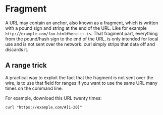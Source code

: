 # Fragment

A URL may contain an anchor, also known as a fragment, which is written with a
pound sign and string at the end of the URL. Like for example
`http://example.com/foo.html#here-it-is`. That fragment part, everything from
the pound/hash sign to the end of the URL, is only intended for local use and
is not sent over the network. curl simply strips that data off and discards
it.

## A range trick

A practical way to exploit the fact that the fragment is not sent over the
wire, is to use that field for ranges if you want to use the same URL many
times on the command line.

For example, download this URL twenty times:

    curl "https://example.com/#[1-20]"
